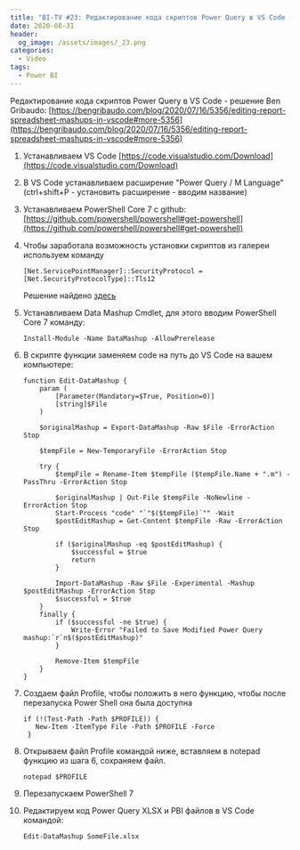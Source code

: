 ```yaml
---
title: "BI-TV #23: Редактирование кода скриптов Power Query в VS Code - решение Ben Gribaudo"
date: 2020-08-31
header:
  og_image: /assets/images/_23.png
categories:
  - Video
tags:
  - Power BI
---
```

Редактирование кода скриптов Power Query в VS Code - решение Ben Gribaudo:
[https://bengribaudo.com/blog/2020/07/16/5356/editing-report-spreadsheet-mashups-in-vscode#more-5356](https://bengribaudo.com/blog/2020/07/16/5356/editing-report-spreadsheet-mashups-in-vscode#more-5356)

1. Устанавливаем VS Code [https://code.visualstudio.com/Download](https://code.visualstudio.com/Download)

2. В VS Code устанавливаем расширение "Power Query / M Language" (ctrl+shift+P - установить расширение - вводим название)

3. Устанавливаем PowerShell Core 7 c github: [https://github.com/powershell/powershell#get-powershell](https://github.com/powershell/powershell#get-powershell)

4. Чтобы заработала возможность установки скриптов из галереи используем команду

    ```
    [Net.ServicePointManager]::SecurityProtocol = [Net.SecurityProtocolType]::Tls12
    ```

    Решение найдено [здесь](https://www.myerrorsandmysolutions.com/unable-to-resolve-package-source-https-www-powershellgallery-com-api-v2/)

5. Устанавливаем Data Mashup Cmdlet, для этого вводим PowerShell Core 7 команду:

    ```
    Install-Module -Name DataMashup -AllowPrerelease
    ```

6. В скрипте функции заменяем code на путь до VS Code на вашем компьютере:

    ```
    function Edit-DataMashup {
        param (
            [Parameter(Mandatory=$True, Position=0)]
            [string]$File
        )
       
        $originalMashup = Export-DataMashup -Raw $File -ErrorAction Stop
           
        $tempFile = New-TemporaryFile -ErrorAction Stop
           
        try {
            $tempFile = Rename-Item $tempFile ($tempFile.Name + ".m") -PassThru -ErrorAction Stop
       
            $originalMashup | Out-File $tempFile -NoNewline -ErrorAction Stop
            Start-Process "code" "`"$($tempFile)`"" -Wait 
            $postEditMashup = Get-Content $tempFile -Raw -ErrorAction Stop
               
            if ($originalMashup -eq $postEditMashup) { 
                $successful = $true
                return
            }
               
            Import-DataMashup -Raw $File -Experimental -Mashup $postEditMashup -ErrorAction Stop
            $successful = $true
        }   
        finally {
            if ($successful -ne $true) {
                Write-Error "Failed to Save Modified Power Query mashup:`r`n$($postEditMashup)"
            }
          
            Remove-Item $tempFile
        }
    }

    ```

7. Создаем файл Profile, чтобы положить в него функцию, чтобы после перезапуска Power Shell она была доступна

    ```
    if (!(Test-Path -Path $PROFILE)) {
       New-Item -ItemType File -Path $PROFILE -Force
     }
    ```

8. Открываем файл Profile командой ниже, вставляем в notepad функцию из шага 6, сохраняем файл.

    ```
    notepad $PROFILE

    ```

9. Перезапускаем PowerShell 7

10. Редактируем код Power Query XLSX и PBI файлов в VS Code командой:

    ```
    Edit-DataMashup SomeFile.xlsx
    ```


<!--
<style>.embed-container { position: relative; padding-bottom: 56.25%; height: 0; overflow: hidden; max-width: 100%; } .embed-container iframe, .embed-container object, .embed-container embed { position: absolute; top: 0; left: 0; width: 100%; height: 100%; }</style><div class='embed-container'><iframe src='https://www.youtube.com/embed/ShOfVylvAbM' frameborder='0' allowfullscreen></iframe></div>
-->